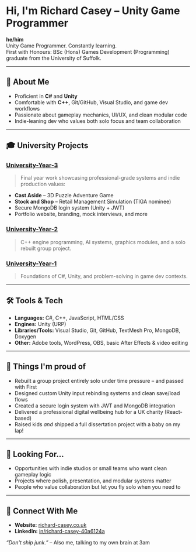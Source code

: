 # Hi, I'm Richard Casey – Unity Game Programmer

**he/him**  
Unity Game Programmer. Constantly learning.  
First with Honours: BSc (Hons) Games Development (Programming) graduate from the University of Suffolk.

---

## 🧠 About Me

- Proficient in **C#** and **Unity**
- Comfortable with **C++**, Git/GitHub, Visual Studio, and game dev workflows
- Passionate about gameplay mechanics, UI/UX, and clean modular code
- Indie-leaning dev who values both solo focus and team collaboration

---

## 🎓 University Projects

### [University-Year-3](https://github.com/Richard-Casey/University-Year-3)
> Final year work showcasing professional-grade systems and indie production values:
- **Cast Aside** – 3D Puzzle Adventure Game
- **Stock and Shop** – Retail Management Simulation (TIGA nominee)
- Secure MongoDB login system (Unity + JWT)
- Portfolio website, branding, mock interviews, and more

### [University-Year-2](https://github.com/Richard-Casey/University-Year-2)
> C++ engine programming, AI systems, graphics modules, and a solo rebuilt group project.

### [University-Year-1](https://github.com/Richard-Casey/University-Year-1)
> Foundations of C#, Unity, and problem-solving in game dev contexts.

---

## 🛠️ Tools & Tech

- **Languages:** C#, C++, JavaScript, HTML/CSS
- **Engines:** Unity (URP)
- **Libraries/Tools:** Visual Studio, Git, GitHub, TextMesh Pro, MongoDB, Doxygen
- **Other:** Adobe tools, WordPress, OBS, basic After Effects & video editing

---

## 🧰 Things I'm proud of

- Rebuilt a group project entirely solo under time pressure – and passed with First
- Designed custom Unity input rebinding systems and clean save/load flows
- Created a secure login system with JWT and MongoDB integration
- Delivered a professional digital wellbeing hub for a UK charity (React-based)
- Raised kids *and* shipped a full dissertation project with a baby on my lap!

---

## 🌱 Looking For...

- Opportunities with indie studios or small teams who want clean gameplay logic
- Projects where polish, presentation, and modular systems matter
- People who value collaboration but let you fly solo when you need to

---

## 🔗 Connect With Me

- **Website:** [richard-casey.co.uk](https://richard-casey.co.uk)
- **LinkedIn:** [in/richard-casey-40a6124a](https://linkedin.com/in/richard-casey-40a6124a)

_“Don't ship junk.”_ – Also me, talking to my own brain at 3am

<!--
**Richard-Casey/Richard-Casey** is a ✨ _special_ ✨ repository because its `README.md` (this file) appears on your GitHub profile.

Here are some ideas to get you started:

- 🔭 I’m currently working on ...
- 🌱 I’m currently learning ...
- 👯 I’m looking to collaborate on ...
- 🤔 I’m looking for help with ...
- 💬 Ask me about ...
- 📫 How to reach me: ...
- 😄 Pronouns: ...
- ⚡ Fun fact: ...
-->
